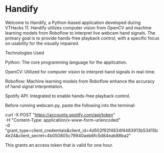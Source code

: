 # Handify
Welcome to Handify, a Python-based application developed during VTHacks 11. Handify utilizes computer vision from OpenCV and machine learning models from Roboflow to interpret live webcam hand signals. The primary goal is to provide hands-free playback control, with a specific focus on usability for the visually impaired.

Technologies Used

Python: The core programming language for the application.

OpenCV: Utilized for computer vision to interpret hand signals in real-time.

Roboflow: Machine learning models from Roboflow enhance the accuracy of hand signal interpretation.

Spotify API: Integrated to enable hands-free playback control.

Before running webcam.py, paste the following into the terminal:

curl -X POST "https://accounts.spotify.com/api/token" \
     -H "Content-Type: application/x-www-form-urlencoded" \
     -d "grant_type=client_credentials&client_id=4d502f92f4834f4483913b53415b4e24&client_secret=4b050805c79940aeb6fc5d84eab88ba2"

This grants an access token that is valid for one hour.
